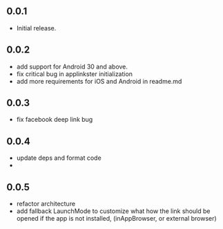 ## 0.0.1

* Initial release.

## 0.0.2

* add support for Android 30 and above.
* fix critical bug in applinkster initialization
* add more requirements for iOS and Android in readme.md

## 0.0.3

* fix facebook deep link bug

## 0.0.4

* update deps and format code
*

## 0.0.5

* refactor architecture
* add fallback LaunchMode to customize what how the link should be opened if the
  app is not installed, (inAppBrowser, or external browser)
